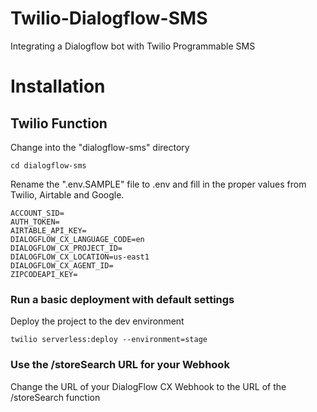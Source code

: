 # Twilio-Dialogflow-SMS
Integrating a Dialogflow bot with Twilio Programmable SMS

# Installation 

## Twilio Function 
Change into the "dialogflow-sms" directory

```
cd dialogflow-sms
```

Rename the ".env.SAMPLE" file to .env and fill in the proper values from Twilio, Airtable and Google. 
```
ACCOUNT_SID=
AUTH_TOKEN=
AIRTABLE_API_KEY=
DIALOGFLOW_CX_LANGUAGE_CODE=en
DIALOGFLOW_CX_PROJECT_ID=
DIALOGFLOW_CX_LOCATION=us-east1
DIALOGFLOW_CX_AGENT_ID=
ZIPCODEAPI_KEY=
```

### Run a basic deployment with default settings
Deploy the project to the dev environment

```
twilio serverless:deploy --environment=stage
```

### Use the /storeSearch URL for your Webhook
Change the URL of your DialogFlow CX Webhook to the URL of the /storeSearch function